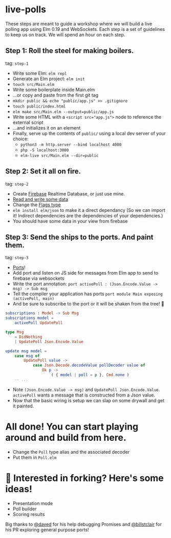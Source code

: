 # live-polls

These steps are meant to guide a workshop where we will build a live polling app using Elm 0.19 and WebSockets. Each step is a set of guidelines to keep us on track. We will spend an hour on each step.

## Step 1: Roll the steel for making boilers.

tag: `step-1`

- Write some Elm: `elm repl`
- Generate an Elm project: `elm init`
- `touch src/Main.elm`
- Write some boilerplate inside Main.elm
- ...or copy and paste from the first git tag
- `mkdir public && echo "public/app.js" >> .gitignore`
- `touch public/index.html`
- `elm make src/Main.elm --output=public/app.js`
- Write some HTML with a `<script src="app.js">` node to reference the external script
- ...and initializes it on an element
- Finally, serve up the contents of `public/` using a local dev server of your choice:
    - `python3 -m http.server --bind localhost 4000`
    - `php -S localhost:3000`
    - `elm-live src/Main.elm --dir=public`

## Step 2: Set it all on fire.

tag: `step-2`

- Create [Firebase](https://firebase.google.com/) Realtime Database, or just use mine.
- [Read and write some data](https://firebase.google.com/docs/database/web/read-and-write?authuser=0)
- Change the [Flags type](https://guide.elm-lang.org/interop/flags.html)
- `elm install elm/json` to make it a direct dependancy (So we can import it! Indirect dependencies are the dependencies of your dependencies.)
- You should have some data in your view from firebase

## Step 3: Send the ships to the ports. And paint them.

tag: `step-3`

- [Ports](https://guide.elm-lang.org/interop/ports.html)!
- Add port and listen on JS side for messages from Elm app to send to firebase via websockets
- Write the port annotation: `port activePoll : (Json.Encode.Value -> msg) -> Sub msg`
- Tell the compiler your application has ports `port module Main exposing (activePoll, main)`
- And be sure to subscribe to the port or it will be shaken from the tree! 🌳

```elm
subscriptions : Model -> Sub Msg
subscriptions model =
    activePoll UpdatePoll

type Msg
    = DidNothing
    | UpdatePoll Json.Encode.Value

update msg model =
    case msg of
        UpdatePoll value ->
            case Json.Decode.decodeValue pollDecoder value of
                Ok p ->
                    ( { model | poll = p }, Cmd.none )
    -- ...
```

- Note `(Json.Encode.Value -> msg)` and `UpdatePoll Json.Encode.Value`. `activePoll` wants a message that is constructed from a Json value.
- Now that the basic wiring is setup we can slap on some drywall and get it painted.

# All done! You can start playing around and build from here.

- Change the `Poll` type alias and the associated decoder
- Put them in `Poll.elm`

# 🍴 Interested in forking? Here's some ideas!

- Presentation mode
- Poll builder
- Scoring results

Big thanks to [@daved](https://github.com/daved) for his help debugging Promises and [@billstclair](https://github.com/billstclair) for his PR exploring general purpose ports!